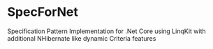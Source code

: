 # SpecForNet
Specification Pattern Implementation for .Net Core using LinqKit with additional NHibernate like dynamic Criteria features
